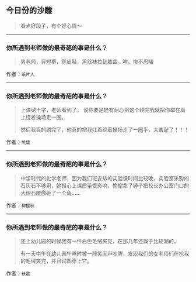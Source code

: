 ## 今日份的沙雕

> 看点好段子，有个好心情～


 
---

### 你所遇到老师做的最奇葩的事是什么？

> 男老师，穿短裤，穿皮鞋，黑丝袜拉到膝盖。唉。惨不忍睹


作者：`纸片人`

---

### 你所遇到老师做的最奇葩的事是什么？

> 上课绣十字，老师看到了， 说你要是能有耐心把这个绣完我就把你举在肩上绕着操场走一圈。
> 
> 然后我真的绣完了，他真的把我扛着绕着操场走了一圈半，太羞耻了！！！


作者：`熊婕`

---

### 你所遇到老师做的最奇葩的事是什么？

> 中学时代的化学老师，因为我们班安排的实验课时间比较晚，实验室采购的石灰石不够用，她担心上课质量受影响，偷偷拿了锤子把校长办公室门口的大理石雕像砸了一个角……


作者：`柳樱秋`

---

### 你所遇到老师做的最奇葩的事是什么？

> 还上幼儿园的时候我有一件白色毛绒夹克，在那几年还属于比较潮的。
> 
> 有一天中午在幼儿园午睡时被一阵笑闹声吵醒，发现我们的女老师们在抢我的毛绒夹克，并且试图穿上它。


作者：`长歌`